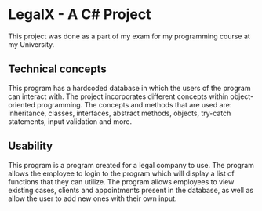 # LegalX - A C# Project
This project was done as a part of my exam for my programming course at my University. 

## Technical concepts
This program has a hardcoded database in which the users of the program can interact with. The project incorporates different concepts within object-oriented programming. The concepts and methods that are used are: inheritance, classes, interfaces, abstract methods, objects, try-catch statements, input validation and more.

## Usability
This program is a program created for a legal company to use. The program allows the employee to login to the program which will display a list of functions that they can utilize. The program allows employees to view existing cases, clients and appointments present in the database, as well as allow the user to add new ones with their own input.